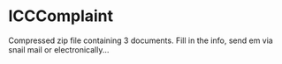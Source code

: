 # ICCComplaint
Compressed zip file containing 3 documents. Fill in the info, send em via snail mail or electronically...
